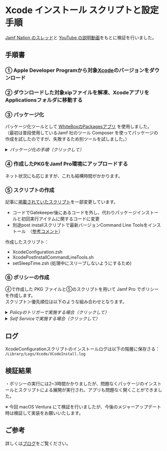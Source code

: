 # Xcode インストール スクリプトと設定手順

[Jamf Nation のスレッド](https://community.jamf.com/t5/jamf-pro/using-jamf-to-deploy-xcode-13-2-1-for-macos-12-3-monterey/td-p/264108)と [YouTube の説明動画](https://www.youtube.com/watch?v=FAqE-KiNJKs)をもとに検証を行いました。

## 手順書

### ① Apple Developer Programから対象[Xcode](https://developer.apple.com/download/all/?q=Xcode)のバージョンをダウンロード

### ② ダウンロードした対象xipファイルを解凍、XcodeアプリをApplicationsフォルダに移動する

### ③ パッケージ化
パッケージ化ツールとして [WhiteBoxのPackagesアプリ](http://s.sudre.free.fr/Software/Packages/about.html) を使用しました。  
（最初は普段使用しているJamf 社のツール Composer を使ってパッケージの作成を試したのですが、失敗するため別ツールを試しました。）
 
<details>
  <summary><i>パッケージ化の手順（クリックして）</i></summary>
  <ul>
    <li>Raw Packageを選択</li>
    <li>プロジェクト名・プロジェクトフォルダを入力</li>
    <li>プロジェクト作成後はSettingsタブに移動</li>
    <li>Options ＞ Require admin password for installationのチェックを外す</li>
    <li>Payloadタブに移動</li>
    <li>Contentsの中にあるApplicationsを選択し、左下の「＋」ボタンを押下</li>
    <li>/Applications/Xcodeを選択</li>
    <li>右横にあるAttributes欄のGroupをwheelに変更(Composerと同様に）</li>
    <li>メニューのFile > Save</li>
    <li>メニューのBuild > Build</li>
    <br>
    <span>Build完了までしばらく待ちます。（Xcode の場合、時間がかかります)</span>
    <br>
    <span>※ Build完了後、プロジェクトフォルダ内にあるbuildフォルダで作成したPKGが表示されます。</span>
  </ul>
</details>

### ④ 作成したPKGをJamf Pro環境にアップロードする
ネット状況にも応じますが、これも結構時間がかかります。

### ⑤ スクリプトの作成
記事に[掲載されていたスクリプト](https://community.jamf.com/t5/jamf-pro/using-jamf-to-deploy-xcode-13-2-1-for-macos-12-3-monterey/m-p/264108/highlight/true#M242859)を一部変更しています。
- コードでGatekeeper後にあるコードを外し、代わりパッケージインストールと初回実行アイテムに関するコードに変更
- 別途post installスクリプトで最新バージョンCommand Line Toolsをインストール　（[参考コメント](https://community.jamf.com/t5/jamf-pro/using-jamf-to-deploy-xcode-13-2-1-for-macos-12-3-monterey/m-p/273267/highlight/true#M248780)）  
  
作成したスクリプト：  
- XcodeConfiguration.zsh
- XcodePostInstallCommandLineTools.sh
- setSleepTime.zsh (処理中にスリープしないようにするため)

### ⑥ ポリシーの作成
④で作成した PKG ファイルと⑤のスクリプトを用いて Jamf Pro でポリシーを作成します。   
スクリプト＞優先順位は以下のような組み合わせとなります。

<details>
  <summary><i>Policyのトリガーで実施する場合（クリックして）</i></summary>
  <ul>
    <li>setSleepTimeをBefore実行</li>
    <li>XcodeConfigurationをAfter実行</li>
    <li>XcodePostInstallCommandLineToolsをAfter実行</li>
  </ul>
</details> 		

<details>
  <summary><i>Self Serviceで実施する場合（クリックして）</i></summary>
  <ul>
    <li>XcodeConfigurationをAfter実行</li>
    <li>XcodePostInstallCommandLineToolsをAfter実行</li>
  </ul>
</details> 

## ログ
XcodeConfigurationスクリプトのインストールログは以下の階層に保存さる：  
```/Library/Logs/Xcode/XCodeInstall.log```

## 検証結果
・ポリシーの実行には2~3時間かかりましたが、問題なくパッケージのインストールとスクリプトによる展開が実行され、アプリも問題なく開くことができました。

※ 今回 macOS Ventura にて検証を行いましたが、今後のメジャーアップデート時は検証して実装をお願いいたします。  

## ご参考
詳しくは[ブログ](https://blog.magichat.jp/n/n5697f6357dd8)をご覧ください。
